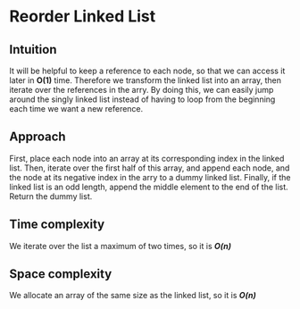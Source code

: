 # Reorder Linked List
## Intuition
It will be helpful to keep a reference to each node, so that we can access it
later in **O(1)** time. Therefore we transform the linked list into an array,
then iterate over the references in the arry. By doing this, we can easily jump
around the singly linked list instead of having to loop from the beginning each
time we want a new reference.
## Approach
First, place each node into an array at its corresponding index in the linked
list. Then, iterate over the first half of this array, and append each node,
and the node at its negative index in the arry to a dummy linked list. Finally,
if the linked list is an odd length, append the middle element to the end of the
list. Return the dummy list.
## Time complexity
We iterate over the list a maximum of two times, so it is ***O(n)***
## Space complexity
We allocate an array of the same size as the linked list, so it is ***O(n)***
